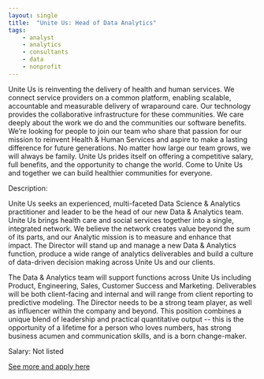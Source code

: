```yaml
---
layout: single
title:  "Unite Us: Head of Data Analytics"
tags: 
    - analyst
    - analytics
    - consultants
    - data
    - nonprofit
---
```


Unite Us is reinventing the delivery of health and human services. We connect service providers on a common platform, enabling scalable, accountable and measurable delivery of wraparound care. Our technology provides the collaborative infrastructure for these communities. We care deeply about the work we do and the communities our software benefits. We’re looking for people to join our team who share that passion for our mission to reinvent Health & Human Services and aspire to make a lasting difference for future generations. No matter how large our team grows, we will always be family. Unite Us prides itself on offering a competitive salary, full benefits, and the opportunity to change the world. Come to Unite Us and together we can build healthier communities for everyone.

Description: 

Unite Us seeks an experienced, multi-faceted Data Science & Analytics practitioner and leader to be the head of our new Data & Analytics team.  Unite Us brings health care and social services together into a single, integrated network. We believe the network creates value beyond the sum of its parts, and our Analytic mission is to measure and enhance that impact. The Director will stand up and manage a new Data & Analytics function, produce a wide range of analytics deliverables and build a culture of data-driven decision making across Unite Us and our clients.  

The Data & Analytics team will support functions across Unite Us including Product, Engineering, Sales, Customer Success and Marketing.  Deliverables will be both client-facing and internal and will range from client reporting to predictive modeling. The Director needs to be a strong team player, as well as influencer within the company and beyond.  This position combines a unique blend of leadership and practical quantitative output -- this is the opportunity of a lifetime for a person who loves numbers, has strong business acumen and communication skills, and is a born change-maker.


Salary: Not listed


[See more and apply here](https://www.uniteus.com/job-openings/?gh_jid=4325907002)
